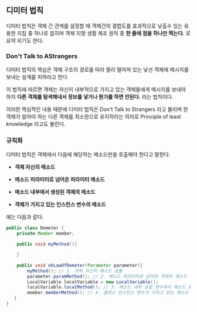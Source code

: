 ## 디미터 법칙 

디미터 법칙은 객체 간 관계를 설정할 때 객체간의 결합도를 효과적으로 낮출수 있는 유용한 지침 중 하나로 꼽히며 객체 지향 생활 체조 원칙 중 __한 줄에 점을 하나만 찍는다.__ 로 요약 되기도 한다.

### Don't Talk to AStrangers

디미터 법칙의 핵심은 객체 구조의 경로를 따라 멀리 떨어져 있는 낯선 객체에 메시지를 보내는 설계를 피하라고 한다. 

이 법칙에 따르면 객체는 자신이 내부적으로 가지고 있는 객체들에게 메시지를 보내야 하지 __다른 객체를 탐색해내서 정보를 넣거나 뭔가를 하면 안된다.__ 라는 법칙이다.

이러한 핵심적인 내용 때문에 디미터 법칙은 Don't Talk to Strangers 라고 불리며 
한 객체가 알아야 하는 다른 객체를 최소한으로 유지하라는 의미로 Principle of least knowledge 라고도 불린다.

### 규칙화

디미터 법칙은 객체에서 다음에 해당하는 메소드만을 호출해야 한다고 말한다. 

- __객체 자신의 메소드__

- __메소드 피라미터로 넘어온 피라미터 메소드__

- __메소드 내부에서 생성된 객체의 메소드__

- __객체가 가지고 있는 인스턴스 변수의 메소드__  

예는 다음과 같다. 
```java
public class Demeter {
    private Member member;

    public void myMethod(){

    }

    public void okLawOfDemeter(Parameter parameter){
        myMethod(); // 1. 객체 자신의 메소드 호출
        parameter.paramMethod(); // 2. 메소드 파라미터로 넘어온 객체의 메소드 호출
        LocalVariable localVariable = new LocalVariable();
        localVariable.localMethod(); // 3. 메소드 내부 로컬 변수에서 메소드 호출
        member.memberMethod(); // 4. 클래스 인스턴스 변수가 가지고 있는 메소드 호출
   }
}
```